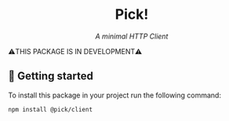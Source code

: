 <center>
  <h1>Pick!</h1>
  <i>A minimal HTTP Client</i>
</center>

⚠️THIS PACKAGE IS IN DEVELOPMENT⚠️

## 🚀 Getting started

To install this package in your project run the following command:

```bash
npm install @pick/client
```
